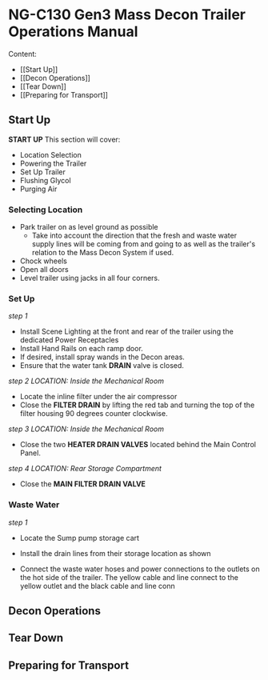 # NG-C130 Gen3 Mass Decon Trailer Operations Manual

Content:
- [[Start Up]]
- [[Decon Operations]]
- [[Tear Down]]
- [[Preparing for Transport]]
## Start Up
**START UP**
This section will cover:
- Location Selection
- Powering the Trailer
- Set Up Trailer
- Flushing Glycol
- Purging Air

### Selecting Location
- Park trailer on as level ground as possible
  - Take into account the direction that the fresh and waste water supply lines will be coming from and going to as well as the trailer's relation to the Mass Decon System if used.
- Chock wheels
- Open all doors
- Level trailer using jacks in all four corners.

### Set Up

*step 1*
- Install Scene Lighting at the front and rear of the trailer using the dedicated Power Receptacles
- Install Hand Rails on each ramp door.
- If desired, install spray wands in the Decon areas.
- Ensure that the water tank **DRAIN** valve is closed.


*step 2*
*LOCATION: Inside the Mechanical Room*

-   Locate the inline filter under the air compressor
-   Close the **FILTER DRAIN** by lifting the red tab and turning the top of the filter housing 90 degrees counter clockwise.




*step 3*
*LOCATION: Inside the Mechanical Room*

- Close the two **HEATER DRAIN VALVES** located behind the Main Control Panel.



*step 4*
*LOCATION: Rear Storage Compartment*

- Close the **MAIN FILTER DRAIN VALVE**

### Waste Water

*step 1*

- Locate the Sump pump storage cart
- Install the drain lines from their storage location as shown

- Connect the waste water hoses and power connections to the outlets on the hot side of the trailer. The yellow cable and line connect to the yellow outlet and the black cable and line conn

## Decon Operations
## Tear Down
## Preparing for Transport
